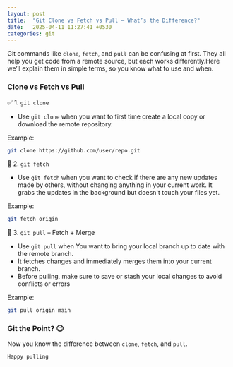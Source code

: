 ```yaml
---
layout: post
title:  "Git Clone vs Fetch vs Pull – What’s the Difference?"
date:   2025-04-11 11:27:41 +0530
categories: git
---
```

Git commands like `clone`, `fetch`, and `pull` can be confusing at first. They all help you get code from a remote source, but each works differently.Here we’ll explain them in simple terms, so you know what to use and when.

### Clone vs Fetch vs Pull

✅ 1. `git clone`
- Use `git clone` when you want to first time create a local copy or download the remote repository.

Example:

```bash
git clone https://github.com/user/repo.git
```

🔄 2. `git fetch`
- Use `git fetch` when you want to check if there are any new updates made by others, without changing anything in your current work. It grabs the updates in the background but doesn't touch your files yet.

Example:
```bash
git fetch origin
```

🔀 3. `git pull` – Fetch + Merge
- Use `git pull` when You want to bring your local branch up to date with the remote branch.
-  It fetches changes and immediately merges them into your current branch.
- Before pulling, make sure to save or stash your local changes to avoid conflicts or errors

Example:
```bash
git pull origin main
```
### Git the Point? 😉
Now you know the difference between `clone`, `fetch`, and `pull`.

`Happy pulling`

